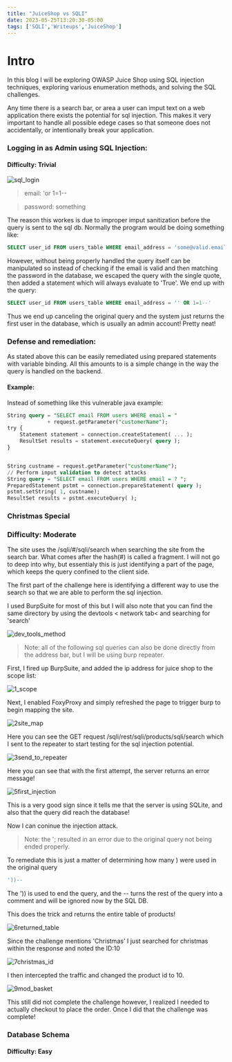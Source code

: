 ```yaml
---
title: "JuiceShop vs SQLI"
date: 2023-05-25T13:20:30-05:00
tags: ['SQLI','Writeups','JuiceShop']
---
```

 

 # Intro

 In this blog I will be exploring OWASP Juice Shop using SQL injection techniques, exploring various enumeration methods, and solving the SQL challenges.


Any time there is a search bar, or area a user can imput text on a web application there exists the potential for sql injection. This makes it very important to handle all possible edege cases so that someone does not accidentally, or intentionally break your application.

 ### Logging in as Admin using SQL Injection:
 #### Difficulty: Trivial

![sql_login](/sqli/sql_login.png)

>email: 'or 1=1--

>password: something



The reason this workes is due to improper imput sanitization before the query is sent to the sql db. Normally the program would be doing something like:

```SQL
SELECT user_id FROM users_table WHERE email_address = 'some@valid.email'  AND password = 'saved_password';
```
However, without being properly handled the query itself can be manipulated so instead of checking if the email is valid and then matching the password in the database, we escaped the query with the single quote, then added a statement which will always evaluate to 'True'. 
We end up with the query:

```SQL
SELECT user_id FROM users_table WHERE email_address = '' OR 1=1--' 

```
Thus we end up canceling the original query and the system just returns the first user in the database, which is usually an admin account! Pretty neat!

### Defense and remediation:

As stated above this can be easily remediated using prepared statements with variable binding. All this amounts to is a simple change in the way the query is handled on the backend.

#### Example:

Instead of something like this vulnerable java example:
``` SQL
String query = "SELECT email FROM users WHERE email = "
             + request.getParameter("customerName");
try {
    Statement statement = connection.createStatement( ... );
    ResultSet results = statement.executeQuery( query );
}
```

``` SQL

String custname = request.getParameter("customerName");
// Perform input validation to detect attacks
String query = "SELECT email FROM users WHERE email = ? ";
PreparedStatement pstmt = connection.prepareStatement( query );
pstmt.setString( 1, custname);
ResultSet results = pstmt.executeQuery( );
```





### Christmas Special
### Difficulty: Moderate



The site uses the /sqli/#/sqli/search when searching the site from the search bar. What comes after the hash(#) is called a fragment. I will not go to deep into why, but essentialy this is just identifying a part of the page, which keeps the query confined to the client side.

The first part of the challenge here is identifying a different way to use the search so that we are able to perform the sql injection.


I used BurpSuite for most of this but I will also note that you can find the same directory by using the devtools < network tab< and searching for 'search'

![dev_tools_method](/sqli/4dev_tools_method.png)

>Note: all of the following sql queries can also be done directly from the address bar, but I will be using burp repeater.

First, I fired up BurpSuite, and added the ip address for juice shop to the scope list:

![1_scope](/sqli/1_scope.png)

Next, I enabled FoxyProxy and simply refreshed the page to trigger burp to begin mapping the site.

![2site_map](/sqli/2site_map.png)

Here you can see the GET request /sqli/rest/sqli/products/sqli/search which I sent to the repeater to start testing for the sql injection potential.

![3send_to_repeater](/sqli/3send_to_repeater.png)

Here you can see that with the first attempt, the server returns an error message!

![5first_injection](/sqli/5first_injection.png)

This is a very good sign since it tells me that the server is using SQLite, and also that the query did reach the database!

Now I can coninue the injection attack.

>Note: the '; resulted in an error due to the original query not being ended properly.

To remediate this is just a matter of determining how many ) were used in the original query

```SQL
'))--
```

The ')) is used to end the query, and the -- turns the rest of the query into a comment and will be ignored now by the SQL DB.

This does the trick and returns the entire table of products!

![6returned_table](/sqli/6returned_table.png)

Since the challenge mentions 'Christmas' I just searched for christmas within the response and noted the ID:10

![7christmas_id](/sqli/7christmas_id.png)

I then intercepted the traffic and changed the product id to 10.

![9mod_basket](/sqli/9mod_basket.png)

This still did not complete the challenge however, I realized I needed to actually checkout to place the order. Once I did that the challenge was complete!


### Database Schema
#### Difficulty: Easy

